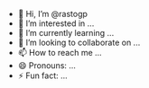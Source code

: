 - 👋 Hi, I’m @rastogp
- 👀 I’m interested in ...
- 🌱 I’m currently learning ...
- 💞️ I’m looking to collaborate on ...
- 📫 How to reach me ...
- 😄 Pronouns: ...
- ⚡ Fun fact: ...

<!---
rastogp/rastogp is a ✨ special ✨ repository because its `README.md` (this file) appears on your GitHub profile.
You can click the Preview link to take a look at your changes.
--->

